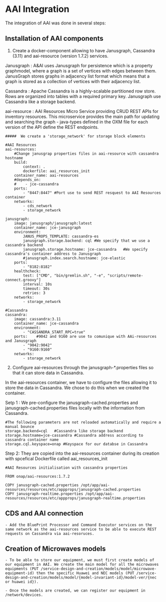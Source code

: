 # AAI Integration

The integration of AAI was done in several steps:
## Installation of AAI components 

  1. Create a docker-component allowing to have Janusgraph, Cassandra (3.11) and aai-resource (version 1.7.2) services.

Janusgraph : A&AI uses Janusgraph for persistence which is a property graphmodel, where a graph is a set of vertices with edges between them. JanusGraph stores graphs in adjacency list format which means that a
graph is stored as a collection of vertices with their adjacency list.

Cassandra : Apache Cassandra is a highly-scalable partitioned row store. Rows are organized into tables with a required primary key. Janusgraph use Cassandra like a storage backend.

aai-resource : AAI Resources Micro Service providing CRUD REST APIs for inventory resources. This microservice provides the main path for updating and searching the graph - java-types defined in the OXM file for each version of the API define the REST endpoints.



```
#####  We create a 'storage_network' for storage block elements

#AAI Resources
aai-resources:
    #Change janusgrap properties files in aai-resource with cassandra hostname
    build:
        context: .
        dockerfile: aai_resources_init
    container_name: aai-resources
    #depends_on: 
    #    - jce-cassandra
    ports:
        - "8447:8447" #Port use to send REST resquest to AAI Resources container
    networks:
        - cds_network
        - storage_network    

janusgraph:
    image: janusgraph/janusgraph:latest
    container_name: jce-janusgraph
    environment:
        JANUS_PROPS_TEMPLATE: cassandra-es
        janusgraph.storage.backend: cql #We specify that we use a cassandra backend 
        janusgraph.storage.hostname: jce-cassandra   #We specify cassandra's container address to Janusgraph
        #janusgraph.index.search.hostname: jce-elastic
    ports:
        - "8182:8182"
    healthcheck:
        test: ["CMD", "bin/gremlin.sh", "-e", "scripts/remote-connect.groovy"]
        interval: 10s
        timeout: 30s
        retries: 3
    networks:
        - storage_network

#Cassandra
cassandra:
    image: cassandra:3.11
    container_name: jce-cassandra
    environment:
        - "CASSANDRA_START_RPC=true" 
    ports:    #9042 and 9160 are use to comunique with AAi-resources and Janusgraph
        - "9042:9042" 
        - "9160:9160"
    networks:
        - storage_network
```

  2. Configure aai-resources through the janusgraph-*.properties files so that it can store data in Cassandra.

  In the aai-resources container, we have to configure the files allowing it to store the data in Cassandra. We chose to do this when we created the container. 

  Setp 1 : We pre-configure the janusgraph-cached.properties and janusgraph-cached.properties files locally with the information from Cassandra.

```
#The following parameters are not reloaded automatically and require a manual bounce
storage.backend=cql   #Cassandra like storage backend 
storage.hostname=jce-cassandra #Cassandra address according to cassandra container name
storage.cql.keyspace=onap #Keyspace for our databse in Cassandra
```

   Step 2: They are copied into the aai-resources container during its creation with spcefical Dockerfile called aai_resources_init

```
#AAI Resources initialisation with cassandra properties

FROM onap/aai-resources:1.7.2

COPY janusgraph-cached.properties /opt/app/aai-resources/resources/etc/appprops/janusgraph-cached.properties
COPY janusgraph-realtime.properties /opt/app/aai-resources/resources/etc/appprops/janusgraph-realtime.properties
```

## CDS and AAI connection

    - Add the BluePrint Processor and Command Executor services on the same network as the aai-resources service to be able to execute REST requests on Cassandra via aai-resoruces.

## Creation of Microwaves models

    - To be able to store our equipment, we must first create models of our equipment in AAI. We create the main model for all the microwaves equipments (PUT /service-design-and-creation/models/model/microwave-equipment-id) then the specific Huawei and NEC models (PUT /service-design-and-creation/models/model/{model-invariant-id}/model-ver/{nec or huawei id}).

    - Once the models are created, we can register our equipment in /network/devices. 
